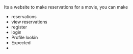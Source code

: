 Its a website to make reservations for a movie, you can make 
- reservations
- view reservations
- register
- login
- Profile lookin
- Expected
- 
